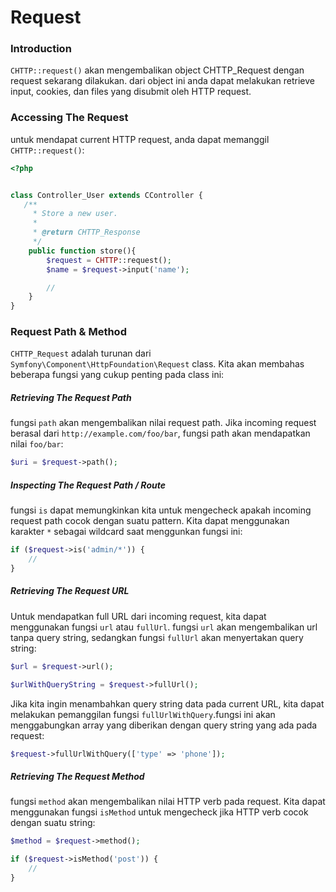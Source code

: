 # Request

### Introduction

`CHTTP::request()` akan mengembalikan object CHTTP_Request dengan request sekarang dilakukan. dari object ini anda dapat melakukan retrieve input, cookies, dan files yang disubmit oleh HTTP request.

### Accessing The Request

untuk mendapat current HTTP request, anda dapat memanggil `CHTTP::request()`:

```php
<?php


class Controller_User extends CController {
   /**
     * Store a new user.
     *
     * @return CHTTP_Response
     */
    public function store(){
        $request = CHTTP::request();
        $name = $request->input('name');

        //
    }
}

```


### Request Path & Method

`CHTTP_Request` adalah turunan dari `Symfony\Component\HttpFoundation\Request` class. Kita akan membahas beberapa fungsi yang cukup penting pada class ini:

##### Retrieving The Request Path

fungsi `path` akan mengembalikan nilai request path. Jika incoming request berasal dari `http://example.com/foo/bar`, fungsi path akan mendapatkan nilai `foo/bar`:

```php
$uri = $request->path();
```


##### Inspecting The Request Path / Route
fungsi `is` dapat memungkinkan kita untuk mengecheck apakah incoming request path cocok dengan suatu pattern. Kita dapat menggunakan karakter `*` sebagai wildcard saat menggunkan fungsi ini:

```php
if ($request->is('admin/*')) {
    //
}
```

##### Retrieving The Request URL

Untuk mendapatkan full URL dari incoming request, kita dapat menggunakan fungsi `url` atau `fullUrl`. fungsi `url` akan mengembalikan url tanpa query string, sedangkan fungsi `fullUrl` akan menyertakan query string:

```php
$url = $request->url();

$urlWithQueryString = $request->fullUrl();
```

Jika kita ingin menambahkan query string data pada current URL, kita dapat melakukan pemanggilan fungsi `fullUrlWithQuery`.fungsi ini akan menggabungkan array yang diberikan dengan query string yang ada pada request:

```php
$request->fullUrlWithQuery(['type' => 'phone']);
```

##### Retrieving The Request Method

fungsi `method` akan mengembalikan nilai HTTP verb pada request. Kita dapat menggunakan fungsi `isMethod` untuk mengecheck jika HTTP verb cocok dengan suatu string:

```php
$method = $request->method();

if ($request->isMethod('post')) {
    //
}
```
